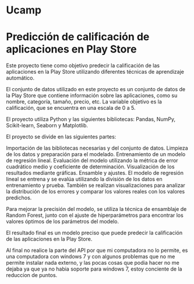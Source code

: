 # Ucamp
# Predicción de calificación de aplicaciones en Play Store

Este proyecto tiene como objetivo predecir la calificación de las aplicaciones en la Play Store utilizando diferentes técnicas de aprendizaje automático.

El conjunto de datos utilizado en este proyecto es un conjunto de datos de la Play Store que contiene información sobre las aplicaciones, como su nombre, categoría, tamaño, precio, etc. La variable objetivo es la calificación, que se encuentra en una escala de 0 a 5.

El proyecto utiliza Python y las siguientes bibliotecas: Pandas, NumPy, Scikit-learn, Seaborn y Matplotlib.

El proyecto se divide en las siguientes partes:

Importación de las bibliotecas necesarias y del conjunto de datos.
Limpieza de los datos y preparación para el modelado.
Entrenamiento de un modelo de regresión lineal.
Evaluación del modelo utilizando la métrica de error cuadrático medio y coeficiente de determinación.
Visualización de los resultados mediante gráficas.
Ensamble y ajustes.
El modelo de regresión lineal se entrena y se evalúa utilizando la división de los datos en entrenamiento y prueba. También se realizan visualizaciones para analizar la distribución de los errores y comparar los valores reales con los valores predichos.

Para mejorar la precisión del modelo, se utiliza la técnica de ensamblaje de Random Forest, junto con el ajuste de hiperparámetros para encontrar los valores óptimos de los parámetros del modelo.

El resultado final es un modelo preciso que puede predecir la calificación de las aplicaciones en la Play Store.

Al final no realice la parte del API por que mi computadora no lo permite, es una computadora con windows 7 y con algunos problemas que no me permite instalar nada externo, y las pocas cosas que podia hacer no me dejaba ya que ya no habia soporte para windows 7, estoy conciente de la reduccion de puntos.
